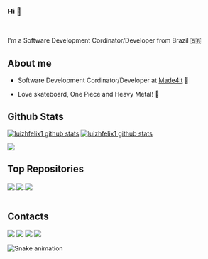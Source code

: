 ### Hi 👋

<br />

I'm a Software Development Cordinator/Developer from Brazil 🇧🇷

## About me

- Software Development Cordinator/Developer at [Made4it](https://www.made4it.com.br/) 💼 

- Love skateboard, One Piece and Heavy Metal! 🤘


## Github Stats 

<!-- <a href="https://github.com/luizhfelix1>
  <img align="center" src="https://github-readme-stats.vercel.app/api?username=luizhfelix1&show_icons=true&include_all_commits=true&theme=tokyonight&hide_border=true" alt="Anurag's github stats" />
</a><br />
<a href="https://github.com/luizhfelix1">
  <img align="center" src="https://github-readme-stats.vercel.app/api/top-langs/?username=luizhfelix1&layout=compact&theme=tokyonight&hide_border=true" />
</a> -->
[![luizhfelix1 github stats](https://github-readme-stats.vercel.app/api?username=luizhfelix1&include_all_commits=true&count_private=true&show_icons=true&theme=tokyonight)](https://github.com/luizhfelix1) [![luizhfelix1 github stats](https://github-readme-stats.vercel.app/api/top-langs?username=luizhfelix1&include_all_commits=true&count_private=true&show_icons=true&theme=tokyonight&layout=compact)](https://github.com/luizhfelix1)

![](https://hit.yhype.me/github/profile?user_id=3362854)


## Top Repositories

<a href="https://github.com/luizhfelix1/pokeapi">
  <img align="center" src="https://github-readme-stats.vercel.app/api/pin/?username=luizhfelix1&repo=pokeapi&theme=tokyonight" />
</a>
<a href="https://github.com/luizhfelix1/eloquente-javascript">
  <img align="center" src="https://github-readme-stats.vercel.app/api/pin/?username=luizhfelix1&repo=dev-landing-page-master&theme=tokyonight" />
</a>
<a href="https://github.com/luizhfelix1/eloquente-javascript">
  <img align="center" src="https://github-readme-stats.vercel.app/api/pin/?username=luizhfelix1&repo=eloquente-javascript&theme=tokyonight" />
</a>
<!-- <a href="https://github.com/luizhfelix1/eloquente-javascript">
  <img align="center" src="https://github-readme-stats.vercel.app/api/pin/?username=luizhfelix1&repo=nlw3-discovery-happy&theme=tokyonight" />
</a> -->
<br />
<br />

## Contacts

<div>  
  <a href="https://www.youtube.com/channel/UC8rcXeanRTj2SpEFUUj2o5g" target="_blank"><img src="https://img.shields.io/badge/YouTube-FF0000?style=for-the-badge&logo=youtube&logoColor=white" target="_blank"></a>  
  <a href="https://www.instagram.com/luizhfelix1/" target="_blank"><img src="https://img.shields.io/badge/-Instagram-%23E4405F?style=for-the-badge&logo=instagram&logoColor=white" target="_blank"></a>  
<!-- 	<a href="https://www.twitch.tv/rafaballerinii" target="_blank"><img src="https://img.shields.io/badge/Twitch-9146FF?style=for-the-badge&logo=twitch&logoColor=white" target="_blank"></a> -->  
 <!-- <a href="https://discord.gg/pDbY76q8Qf" target="_blank"><img src="https://img.shields.io/badge/Discord-7289DA?style=for-the-badge&logo=discord&logoColor=white" target="_blank"></a> -->  
  <a href = "mailto:luizrickfelix@gmail.com"><img src="https://img.shields.io/badge/-Gmail-%23333?style=for-the-badge&logo=gmail&logoColor=white" target="_blank"></a>  
  <a href="https://www.linkedin.com/in/luizhfelix1/" target="_blank"><img src="https://img.shields.io/badge/-LinkedIn-%230077B5?style=for-the-badge&logo=linkedin&logoColor=white" target="_blank"></a>
  
  ![Snake animation](https://github.com/luizhfelix1/luizrickfelix/blob/output/github-contribution-grid-snake.svg)
  
</div>

